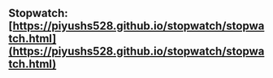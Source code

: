 ## Stopwatch: [https://piyushs528.github.io/stopwatch/stopwatch.html](https://piyushs528.github.io/stopwatch/stopwatch.html)

